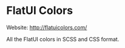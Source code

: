 FlatUI Colors
============

Website: http://flatuicolors.com/

All the FlatUI colors in SCSS and CSS format.
